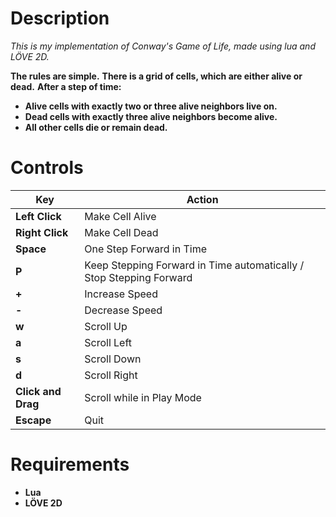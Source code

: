 # Description
*This is my implementation of Conway's Game of Life, made using lua and LÖVE 2D.*

**The rules are simple.**
**There is a grid of cells, which are either alive or dead.**
**After a step of time:**
- **Alive cells with exactly two or three alive neighbors live on.**
- **Dead cells with exactly three alive neighbors become alive.**
- **All other cells die or remain dead.**

# Controls

| Key                | Action                                                              |
|--------------------|---------------------------------------------------------------------|
| **Left Click**     | Make Cell Alive                                                     |
| **Right Click**    | Make Cell Dead                                                      |
| **Space**          | One Step Forward in Time                                            |
| **P**              | Keep Stepping Forward in Time automatically / Stop Stepping Forward |
| **+**              | Increase Speed                                                      |
| **-**              | Decrease Speed                                                      |
| **w**              | Scroll Up                                                           |
| **a**              | Scroll Left                                                         |
| **s**              | Scroll Down                                                         |
| **d**              | Scroll Right                                                        |
| **Click and Drag** | Scroll while in Play Mode                                           |
| **Escape**         | Quit                                                                |

# Requirements
- **Lua**
- **LÖVE 2D**
